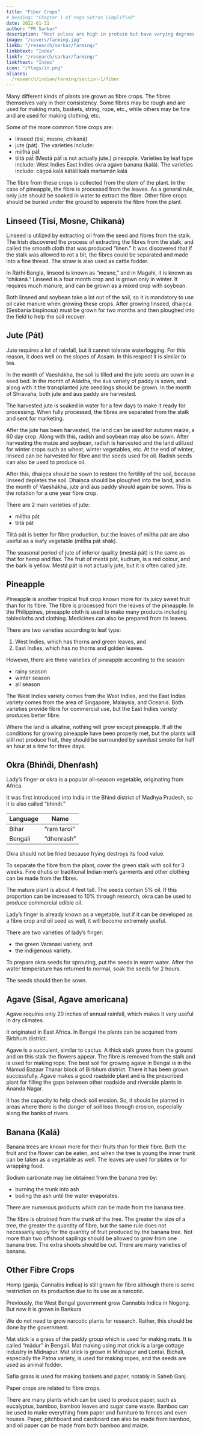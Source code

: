 ```yaml
---
title: "Fiber Crops"
# heading: "Chapter 1 of Yoga Sutras Simplified"
date: 2022-01-31
author: "PR Sarkar"
description: "Most pulses are high in protein but have varying degrees of fat. They are easier to digest than casein, but less substantial"
image: "/covers/farming.jpg"
linkb: "/research/sarkar/farming/"
linkbtext: "Index"
linkf: "/research/sarkar/farming/"
linkftext: "Index"
icon: "/flags/in.png"
aliases:
  /research/indian/farming/section-1/fiber
---
```



Many different kinds of plants are grown as fibre crops. The fibres themselves vary in their consistency. Some fibres may be rough and are used for making mats, baskets, string, rope, etc., while others may be fine and are used for making clothing, etc.

Some of the more common fibre crops are:
- linseed (tisi, mosne, chikaná)
- jute (pát). The varieties include:
- miit́há pát́
- tiitá pát́
(Mestá pát́ is not actually jute.)
pineapple. Varieties by leaf type include:
West Indies
East Indies
okra
agave
banana (kalá). The varieties include:
cáṋpá kalá
kátáli kalá
martamán kalá

The fibre from these crops is collected from the stem of the plant. In the case of pineapple, the fibre is processed from the leaves. As a general rule, only jute should be soaked in water to extract the fibre. Other fibre crops should be buried under the ground to seperate the fibre from the plant.

## Linseed (Tisi, Mosne, Chikaná)

Linseed is utilized by extracting oil from the seed and fibres from the stalk. The Irish discovered the process of extracting the fibres from the stalk, and called the smooth cloth that was produced “linen.” It was discovered that if the stalk was allowed to rot a bit, the fibres could be separated and made into a fine thread. The straw is also used as cattle fodder.

In Ráŕhi Bangla, linseed is known as “mosne,” and in Magahi, it is known as “chikaná.” Linseed is a four month crop and is grown only in winter. It requires much manure, and can be grown as a mixed crop with soybean. 

Both linseed and soybean take a lot out of the soil, so it is mandatory to use oil cake manure when growing these crops. After growing linseed, dhaiṋca (Sesbania bispinosa) must be grown for two months and then ploughed into the field to help the soil recover.


## Jute (Pát)

Jute requires a lot of rainfall, but it cannot tolerate waterlogging. For this reason, it does well on the slopes of Assam. In this respect it is similar to tea.

In the month of Vaeshákha, the soil is tilled and the jute seeds are sown in a seed bed. In the month of Aśádha, the áus variety of paddy is sown, and along with it the transplanted jute seedlings should be grown. In the month of Shravańa, both jute and áus paddy are harvested. 

The harvested jute is soaked in water for a few days to make it ready for processing. When fully processed, the fibres are separated from the stalk and sent for marketing.

After the jute has been harvested, the land can be used for autumn maize, a 60 day crop. Along with this, radish and soybean may also be sown. After harvesting the maize and soybean, radish is harvested and the land utilized for winter crops such as wheat, winter vegetables, etc. At the end of winter, linseed can be harvested for fibre and the seeds used for oil. Radish seeds can also be used to produce oil. 

After this, dhaiṋca should be sown to restore the fertility of the soil, because linseed depletes the soil. Dhaiṋca should be ploughed into the land, and in the month of Vaeshákha, jute and áus paddy should again be sown. This is the rotation for a one year fibre crop.

There are 2 main varieties of jute:
- miit́ha pát
- tiitá pát

Tiitá pát is better for fibre production, but the leaves of miit́ha pát are also useful as a leafy vegetable (miit́ha pát shák).

The seasonal period of jute of inferior quality (mestá pát) is the same as that for hemp and flax. The fruit of mestá pát, kudrum, is a red colour, and the bark is yellow. Mestá pát is not actually jute, but it is often called jute.


## Pineapple

Pineapple is another tropical fruit crop known more for its juicy sweet fruit than for its fibre. The fibre is processed from the leaves of the pineapple. In the Philippines, pineapple cloth is used to make many products including tablecloths and clothing. Medicines can also be prepared from its leaves.

There are two varieties according to leaf type:

1. West Indies, which has thorns and green leaves, and
2. East Indies, which has no thorns and golden leaves.

However, there are three varieties of pineapple according to the season:
- rainy season
- winter season
- all season

The West Indies variety comes from the West Indies, and the East Indies variety comes from the area of Singapore, Malaysia, and Oceania. Both varieties provide fibre for commercial use, but the East Indies variety produces better fibre.

Where the land is alkaline, nothing will grow except pineapple. If all the conditions for growing pineapple have been properly met, but the plants will still not produce fruit, they should be surrounded by sawdust smoke for half an hour at a time for three days.


## Okra (Bhińd́i, Dhenŕash)

Lady’s finger or okra is a popular all-season vegetable, originating from Africa. 

It was first introduced into India in the Bhind district of Madhya Pradesh, so it is also called “bhindi.” 

Language | Name
--- | ---
Bihar | “ram taroi”
Bengali | “dhenrash” 

Okra should not be fried because frying destroys its food value.

To separate the fibre from the plant, cover the green stalk with soil for 3 weeks. Fine dhutis or traditional Indian men’s garments and other clothing can be made from the fibres.

The mature plant is about 4 feet tall. The seeds contain 5% oil. If this proportion can be increased to 10% through research, okra can be used to produce commercial edible oil. 

Lady’s finger is already known as a vegetable, but if it can be developed as a fibre crop and oil seed as well, it will become extremely useful.

There are two varieties of lady’s finger:
- the green Varanasi variety, and
- the indigenous variety.

To prepare okra seeds for sprouting, put the seeds in warm water. After the water temperature has returned to normal, soak the seeds for 2 hours. 

The seeds should then be sown.


## Agave (Sisal, Agave americana)

Agave requires only 20 inches of annual rainfall, which makes it very useful in dry climates. 

It originated in East Africa. In Bengal the plants can be acquired from Birbhum district.

Agave is a succulent, similar to cactus. A thick stalk grows from the ground and on this stalk the flowers appear. The fibre is removed from the stalk and is used for making rope. The best soil for growing agave in Bengal is in the Mámud Bazaar Thanar block of Birbhum district. There it has been grown successfully.
Agave makes a good roadside plant and is the prescribed plant for filling the gaps between other roadside and riverside plants in Ánanda Nagar. 

It has the capacity to help check soil erosion. So, it should be planted in areas where there is the danger of soil loss through erosion, especially along the banks of rivers.


## Banana (Kalá)

Banana trees are known more for their fruits than for their fibre. Both the fruit and the flower can be eaten, and when the tree is young the inner trunk can be taken as a vegetable as well. The leaves are used for plates or for wrapping food. 

Sodium carbonate may be obtained from the banana tree by:
- burning the trunk into ash
- boiling the ash until the water evaporates. 

There are numerous products which can be made from the banana tree. 

The fibre is obtained from the trunk of the tree. The greater the size of a tree, the greater the quantity of fibre, but the same rule does not necessarily apply for the quantity of fruit produced by the banana tree. Not more than two offshoot saplings should be allowed to grow from one banana tree. The extra shoots should be cut. There are many varieties of banana.


## Other Fibre Crops

Hemp (ganja, Cannabis indica) is still grown for fibre although there is some restriction on its production due to its use as a narcotic. 

Previously, the West Bengal government grew Cannabis indica in Nogong. But now it is grown in Bankura.

We do not need to grow narcotic plants for research. Rather, this should be done by the government.

Mat stick is a grass of the paddy group which is used for making mats. It is called “mádur” in Bengali. Mat making using mat stick is a large cottage industry in Midnapur. Mat stick is grown in Midnapur and Lontai.
Bichali, especially the Patna variety, is used for making ropes, and the seeds are used as animal fodder. 

Safia grass is used for making baskets and paper, notably in Saheb Ganj.

Paper crops are related to fibre crops. 

There are many plants which can be used to produce paper, such as eucalyptus, bamboo, bamboo leaves and sugar cane waste. Bamboo can be used to make everything from paper and furniture to fences and even houses. Paper, pitchboard and cardboard can also be made from bamboo, and oil paper can be made from both bamboo and maize.


